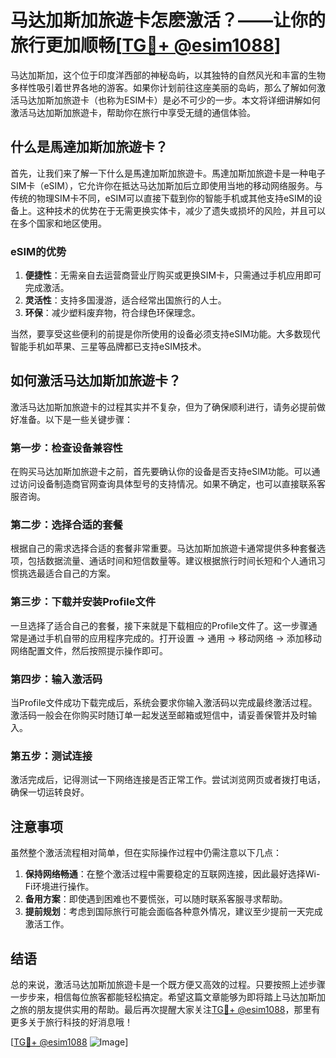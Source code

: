 # 马达加斯加旅遊卡怎麽激活？——让你的旅行更加顺畅[[TG💪+ @esim1088](https://t.me/s/esim1088)]

马达加斯加，这个位于印度洋西部的神秘岛屿，以其独特的自然风光和丰富的生物多样性吸引着世界各地的游客。如果你计划前往这座美丽的岛屿，那么了解如何激活马达加斯加旅遊卡（也称为ESIM卡）是必不可少的一步。本文将详细讲解如何激活马达加斯加旅遊卡，帮助你在旅行中享受无缝的通信体验。

## 什么是馬達加斯加旅遊卡？

首先，让我们来了解一下什么是馬達加斯加旅遊卡。馬達加斯加旅遊卡是一种电子SIM卡（eSIM），它允许你在抵达马达加斯加后立即使用当地的移动网络服务。与传统的物理SIM卡不同，eSIM可以直接下载到你的智能手机或其他支持eSIM的设备上。这种技术的优势在于无需更换实体卡，减少了遗失或损坏的风险，并且可以在多个国家和地区使用。

### eSIM的优势

1. **便捷性**：无需亲自去运营商营业厅购买或更换SIM卡，只需通过手机应用即可完成激活。
2. **灵活性**：支持多国漫游，适合经常出国旅行的人士。
3. **环保**：减少塑料废弃物，符合绿色环保理念。

当然，要享受这些便利的前提是你所使用的设备必须支持eSIM功能。大多数现代智能手机如苹果、三星等品牌都已支持eSIM技术。

## 如何激活马达加斯加旅遊卡？

激活马达加斯加旅遊卡的过程其实并不复杂，但为了确保顺利进行，请务必提前做好准备。以下是一些关键步骤：

### 第一步：检查设备兼容性

在购买马达加斯加旅遊卡之前，首先要确认你的设备是否支持eSIM功能。可以通过访问设备制造商官网查询具体型号的支持情况。如果不确定，也可以直接联系客服咨询。

### 第二步：选择合适的套餐

根据自己的需求选择合适的套餐非常重要。马达加斯加旅遊卡通常提供多种套餐选项，包括数据流量、通话时间和短信数量等。建议根据旅行时间长短和个人通讯习惯挑选最适合自己的方案。

### 第三步：下载并安装Profile文件

一旦选择了适合自己的套餐，接下来就是下载相应的Profile文件了。这一步骤通常是通过手机自带的应用程序完成的。打开设置 -> 通用 -> 移动网络 -> 添加移动网络配置文件，然后按照提示操作即可。

### 第四步：输入激活码

当Profile文件成功下载完成后，系统会要求你输入激活码以完成最终激活过程。激活码一般会在你购买时随订单一起发送至邮箱或短信中，请妥善保管并及时输入。

### 第五步：测试连接

激活完成后，记得测试一下网络连接是否正常工作。尝试浏览网页或者拨打电话，确保一切运转良好。

## 注意事项

虽然整个激活流程相对简单，但在实际操作过程中仍需注意以下几点：

1. **保持网络畅通**：在整个激活过程中需要稳定的互联网连接，因此最好选择Wi-Fi环境进行操作。
2. **备用方案**：即使遇到困难也不要慌张，可以随时联系客服寻求帮助。
3. **提前规划**：考虑到国际旅行可能会面临各种意外情况，建议至少提前一天完成激活工作。

## 结语

总的来说，激活马达加斯加旅遊卡是一个既方便又高效的过程。只要按照上述步骤一步步来，相信每位旅客都能轻松搞定。希望这篇文章能够为即将踏上马达加斯加之旅的朋友提供实用的帮助。最后再次提醒大家关注[TG💪+ @esim1088](https://t.me/s/esim1088)，那里有更多关于旅行科技的好消息哦！

[[TG💪+ @esim1088](https://t.me/s/esim1088) ![Image](https://i.postimg.cc/4NQfJmqS/Snipaste-2025-05-13-00-14-12.png)]